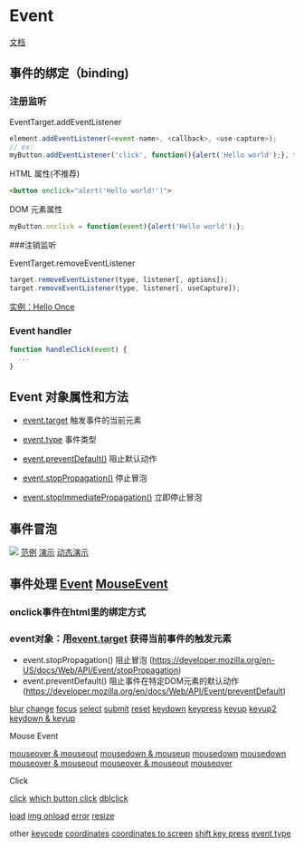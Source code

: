 # Event

[文档](https://developer.mozilla.org/zh-CN/docs/Web/API/Event)

## 事件的绑定（binding)

### 注册监听

EventTarget.addEventListener

```js
element.addEventListener(<event-name>, <callback>, <use-capture>);
// ex:
myButton.addEventListener('click', function(){alert('Hello world');}, false);
```

HTML 属性(不推荐)

```html
<button onclick="alert('Hello world!')">
```

DOM 元素属性

```js
myButton.onclick = function(event){alert('Hello world');};
```

###注销监听

EventTarget.removeEventListener

```js
target.removeEventListener(type, listener[, options]);
target.removeEventListener(type, listener[, useCapture]);
```

[实例：Hello Once](https://jsbin.com/nivoqoz/edit?html,js,output)

### Event handler

```js
function handleClick(event) {
  ...
}
```

## Event 对象属性和方法

- [event.target](https://developer.mozilla.org/zh-CN/docs/Web/API/Event/target) 触发事件的当前元素
- [event.type](https://developer.mozilla.org/zh-CN/docs/Web/API/Event/type) 事件类型

- [event.preventDefault()](https://developer.mozilla.org/zh-CN/docs/Web/API/Event/preventDefault) 阻止默认动作
- [event.stopPropagation()](https://developer.mozilla.org/zh-CN/docs/Web/API/Event/stopPropagation) 停止冒泡
- [event.stopImmediatePropagation()](https://developer.mozilla.org/zh-CN/docs/Web/API/Event/stopImmediatePropagation) 立即停止冒泡

## 事件冒泡
![](https://cloud.netlifyusercontent.com/assets/344dbf88-fdf9-42bb-adb4-46f01eedd629/603c2b38-eaa7-4806-b5bc-cf7b3edbcd68/eventflow.png)
[范例](https://jsbin.com/xowivuf/edit?js,console,output)
[演示](https://jsbin.com/surivup/edit?html,console,output)
[动态演示](https://jsbin.com/vusopil/edit?css,js,output)


## 事件处理 [Event](https://developer.mozilla.org/en-US/docs/Web/API/Event) [MouseEvent](https://developer.mozilla.org/en-US/docs/Web/API/MouseEvent)
### onclick事件在html里的绑定方式
### event对象：用[event.target](https://developer.mozilla.org/en-US/docs/Web/API/Event/target) 获得当前事件的触发元素

* event.stopPropagation() 阻止冒泡 (https://developer.mozilla.org/en-US/docs/Web/API/Event/stopPropagation)
* event.preventDefault() 阻止事件在特定DOM元素的默认动作 (https://developer.mozilla.org/en/docs/Web/API/Event/preventDefault)

[blur](https://jsbin.com/joneguy/edit?html)
[change](https://jsbin.com/cifufaq/edit?html,output)
[focus](https://jsbin.com/hesivoc/1/edit?html,output)
[select](https://jsbin.com/motoyut/edit?html,output)
[submit](https://jsbin.com/riwagul/edit?html,output)
[reset](https://jsbin.com/tuwevog/edit?html,output)
[keydown](https://jsbin.com/comenit/edit?html,output)
[keypress](https://jsbin.com/dohisaj/edit?html,output)
[keyup](https://jsbin.com/kubowax/edit?html,output)
[keyup2](https://jsbin.com/puyocap/edit?html,output)
[keydown & keyup](https://jsbin.com/bebatac/edit?html,output)

Mouse Event

[mouseover & mouseout](https://jsbin.com/webureb/edit?html,output)
[mousedown & mouseup](https://jsbin.com/zugexud/edit?html,output)
[mousedown](https://jsbin.com/xosunac/edit?html,output)
[mousedown](https://jsbin.com/denoxox/edit?html,output)
[mouseover & mouseout](https://jsbin.com/foxasif/edit?html,output)
[mouseover & mouseout](https://jsbin.com/tejucas/1/edit?html,output)
[mouseover](https://jsbin.com/quqasos/1/edit?html,output)

Click

[click](https://jsbin.com/cosuyoc/edit?html,output)
[which button click](https://jsbin.com/yesigit/edit?html,output)
[dblclick](https://jsbin.com/dihibeh/edit?html,output)

[load](https://jsbin.com/suzuxaf/edit?html,output)
[img onload](https://jsbin.com/vuqakuh/edit?html,output)
[error](https://jsbin.com/dukesoy/edit?html,output)
[resize](https://jsbin.com/gaquyix/edit?html,output)

other
[keycode](https://jsbin.com/wexebiq/edit?html,output)
[coordinates](https://jsbin.com/hoyetaj/edit?html,output)
[coordinates to screen](https://jsbin.com/camifin/edit?html,output)
[shift key press](https://jsbin.com/digizem/1/edit?html,output)
[event type](https://jsbin.com/dabiruy/edit?html,output)